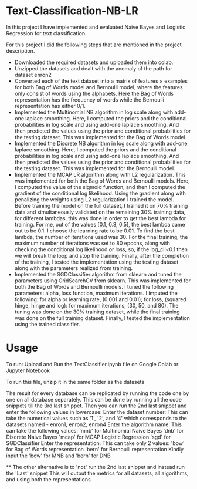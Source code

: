 # Text-Classification-NB-LR

In this project I have implemented and evaluated Naive Bayes and Logistic Regression for text classification.

For this project I did the following steps that are mentioned in the project description.

- Downloaded the required datasets and uploaded them into colab.
- Unzipped the datasets and dealt with the anomaly of the path for dataset enron2
- Converted each of the text dataset into a matrix of features × examples for both Bag of Words model and Bernoulli model, where the features only consist of words using the alphabets. Here the Bag of Words representation has the frequency of words while the Bernoulli representation has either 0/1.
- Implemented the Multinomial NB algorithm in log scale along with add-one laplace smoothing. Here, I computed the priors and the conditional probabilities in log scale and using add-one laplace smoothing. And then predicted the values using the prior and conditional probabilities for the testing dataset. This was implemented for the Bag of Words model.
- Implemented the Discrete NB algorithm in log scale along with add-one laplace smoothing. Here, I computed the priors and the conditional probabilities in log scale and using add-one laplace smoothing. And then predicted the values using the prior and conditional probabilities for the testing dataset. This was implemented for the Bernoulli model.
- Implemented the MCAP LR algorithm along with L2 regularization. This was implemented for both the Bag of Words and Bernoulli models. Here, I computed the value of the sigmoid function, and then I computed the gradient of the conditional log likelihood. Using the gradient along with penalizing the weights using L2 regularization I trained the model. Before training the model on the full dataset, I trained it on 70% training data and simultaneously validated on the remaining 30% training data, for different lambdas, this was done in order to get the best lambda for training. For me, out of the values [0.1, 0.3, 0.5], the best lambda came out to be 0.1. I choose the learning rate to be 0.01. To find the best lambda, the number of iterations used was 30. For the final training, the maximum number of iterations was set to 80 epochs, along with checking the conditional log likelihood or loss, so, if the log_cll<0.1 then we will break the loop and stop the training. Finally, after the completion of the training, I tested the implementation using the testing dataset along with the parameters realized from training. 
- Implemented the SGDClassifier algorithm from sklearn and tuned the parameters using GridSearchCV from sklearn. This was implemented for both the Bag of Words and Bernoulli models. I tuned the following parameters: alpha, loss function, maximum iterations. I imputed the following: for alpha or learning rate, (0.001 and 0.01); for loss, (squared hinge, hinge and log): for maximum iterations, (30, 50, and 80). The tuning was done on the 30% training dataset, while the final training was done on the full training dataset. Finally, I tested the implementation using the trained classifier.

# Usage

To run: Upload and Run the TextClassifier.ipynb file on Google Colab or Jupyter Notebook

To run this file, unzip it in the same folder as the datasets

The result for every database can be replicated by running the code one by one on all database separately.
This can be done by running all the code snippets till the 3rd last snippet.
Then you can run the 2nd last snippet and enter the following values in lowercase:
Enter the dataset number: This can take the numerical values such as '1', '2', and '4' which coreesponds 
	to the datasets named - enron1, enron2, enron4
Enter the algorithm name: This can take the following values:
	'mnb' for Multinomial Naive Bayes
	'dnb' for Discrete Naive Bayes
	'mcap' for MCAP Logistic Regression
	'sgd' for SGDClassifier
Enter the representation: This can take only 2 values:
	'bow' for Bag of Words representation
	'bern' for Bernoulli representation
Kindly input the 'bow' for MNB and 'bern' for DNB

**
The other alternative is to 'not' run the 2nd last snippet and instead run the 'Last' snippet
	This will output the metrics for all datasets, all algorithms, and using both the representations
